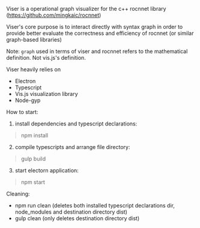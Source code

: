Viser is a operational graph visualizer for the c++ rocnnet library (https://github.com/mingkaic/rocnnet)

Viser's core purpose is to interact directly with syntax graph in order to provide better 
evaluate the correctness and efficiency of rocnnet (or similar graph-based libraries)

Note: `graph` used in terms of viser and rocnnet refers to the mathematical definition. Not vis.js's definition.

Viser heavily relies on
- Electron
- Typescript
- Vis.js visualization library
- Node-gyp

How to start:
1. install dependencies and typescript declarations:
> npm install
2. compile typescripts and arrange file directory:
> gulp build
3. start electorn application:
> npm start

Cleaning: 
- npm run clean (deletes both installed typescript declarations dir, node_modules and destination directory dist)
- gulp clean (only deletes destination directory dist)
